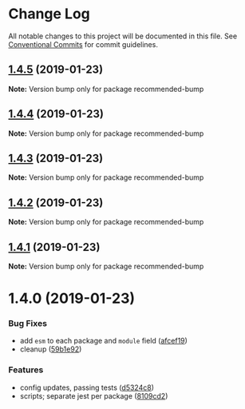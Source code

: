# Change Log

All notable changes to this project will be documented in this file.
See [Conventional Commits](https://conventionalcommits.org) for commit guidelines.

## [1.4.5](https://github.com/tunnckoCore/monorepo/compare/recommended-bump@1.4.4...recommended-bump@1.4.5) (2019-01-23)

**Note:** Version bump only for package recommended-bump

## [1.4.4](https://github.com/tunnckoCore/monorepo/compare/recommended-bump@1.4.3...recommended-bump@1.4.4) (2019-01-23)

**Note:** Version bump only for package recommended-bump

## [1.4.3](https://github.com/tunnckoCore/monorepo/compare/recommended-bump@1.4.2...recommended-bump@1.4.3) (2019-01-23)

**Note:** Version bump only for package recommended-bump

## [1.4.2](https://github.com/tunnckoCore/monorepo/compare/recommended-bump@1.4.1...recommended-bump@1.4.2) (2019-01-23)

**Note:** Version bump only for package recommended-bump

## [1.4.1](https://github.com/tunnckoCore/monorepo/compare/recommended-bump@1.4.0...recommended-bump@1.4.1) (2019-01-23)

**Note:** Version bump only for package recommended-bump

# 1.4.0 (2019-01-23)

### Bug Fixes

- add `esm` to each package and `module` field ([afcef19](https://github.com/tunnckoCore/monorepo/commit/afcef19))
- cleanup ([59b1e92](https://github.com/tunnckoCore/monorepo/commit/59b1e92))

### Features

- config updates, passing tests ([d5324c8](https://github.com/tunnckoCore/monorepo/commit/d5324c8))
- scripts; separate jest per package ([8109cd2](https://github.com/tunnckoCore/monorepo/commit/8109cd2))
